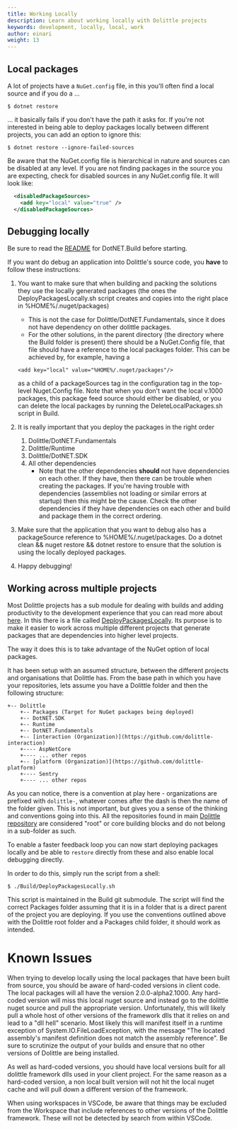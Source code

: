 ```yaml
---
title: Working Locally
description: Learn about working locally with Dolittle projects
keywords: development, locally, local, work
author: einari
weight: 13
---
```

## Local packages

A lot of projects have a `NuGet.config` file, in this you'll often find a local source and if you do a ...

```shell
$ dotnet restore
```

... it basically fails if you don't have the path it asks for.
If you're not interested in being able to deploy packages locally between different projects, you can add an option
to ignore this:

```shell
$ dotnet restore --ignore-failed-sources
```

Be aware that the NuGet.config file is hierarchical in nature and sources can be disabled at any level. If you are not finding
packages in the source you are expecting, check for disabled sources in any NuGet.config file. It will look like:

```xml
  <disabledPackageSources>
    <add key="local" value="true" />
  </disabledPackageSources>
```

## Debugging locally

Be sure to read the [README](https://github.com/dolittle/DotNET.Build/blob/master/README.md) for DotNET.Build before starting.

If you want do debug an application into Dolittle's source code, you **have** to follow these instructions:

1. You want to make sure that when building and packing the solutions they use the locally generated packages (the ones the DeployPackagesLocally.sh script creates and copies into the right place in %HOME%/.nuget/packages)
    - This is not the case for Dolittle/DotNET.Fundamentals, since it does not have dependency on other dolittle packages.
    - For the other solutions, in the parent directory (the directory where the Build folder is present) there should be a NuGet.Config file, that file should have a reference to the local packages folder.
      This can be achieved by, for example, having a
    ```
    <add key="local" value="%HOME%/.nuget/packages"/>
    ```
    as a child of a packageSources tag in the configuration tag in the top-level Nuget.Config file.
    Note that when you don't want the local v.1000 packages, this package feed source should either be disabled, or you can delete the local packages by running the DeleteLocalPackages.sh script in Build.
2. It is really important that you deploy the packages in the right order

    1. Dolittle/DotNET.Fundamentals
    2. Dolittle/Runtime
    3. Dolittle/DotNET.SDK
    4. All other dependencies
        - Note that the other dependencies **should** not have dependencies on each other. If they have, then there can be trouble when creating the packages.
          If you're having trouble with dependencies (assemblies not loading or similar errors at startup) then this might be the cause. Check the other dependencies if they have dependencies on each other and build and package them in the correct ordering.

3. Make sure that the application that you want to debug also has a packageSource reference to %HOME%/.nuget/packages. Do a dotnet clean && nuget restore && dotnet restore to ensure that the solution is using the locally deployed packages.

4. Happy debugging!

## Working across multiple projects

Most Dolittle projects has a sub module for dealing with builds and adding productivity to the development experience that you can read more about [here](https://github.com/dolittle/DotNET.Build).
In this there is a file called [DeployPackagesLocally](https://github.com/dolittle/DotNET.Build/blob/master/DeployPackagesLocally.sh).
Its purpose is to make it easier to work across multiple different projects that generate packages that are dependencies into higher level
projects.

The way it does this is to take advantage of the NuGet option of local packages.

It has been setup with an assumed structure, between the different projects and organisations that Dolittle has.
From the base path in which you have your repositories, lets assume you have a Dolittle folder and then the following structure:

```shell
+-- Dolittle
    +-- Packages (Target for NuGet packages being deployed)
    +-- DotNET.SDK
    +-- Runtime
    +-- DotNET.Fundamentals
    +-- [interaction (Organization)](https://github.com/dolittle-interaction)
    +---- AspNetCore
    +---- ... other repos
    +-- [platform (Organization)](https://github.com/dolittle-platform)
    +---- Sentry
    +---- ... other repos
```

As you can notice, there is a convention at play here - organizations are prefixed with `dolittle-`, whatever comes after the dash is then the name of the folder given. This is not important, but gives you a sense of the thinking and conventions going into this. All the repositories found in main [Dolittle repository](https://github.com/dolittle) are considered "root" or core building blocks and do not belong in a sub-folder as such.

To enable a faster feedback loop you can now start deploying packages locally and be able to `restore` directly from these
and also enable local debugging directly.

In order to do this, simply run the script from a shell:

```shell
$ ./Build/DeployPackagesLocally.sh
```

This script is maintained in the Build git submodule. The script will find the correct Packages folder assuming that it is in a folder that is a direct parent of the project you are deploying. If you use the conventions outlined above with the Dolittle root folder and a Packages child folder, it should work as intended.

# Known Issues

When trying to develop locally using the local packages that have been built from source, you should be aware of hard-coded versions in client code. The local packages will all have the version 2.0.0-alpha2.1000. Any hard-coded version will miss this local nuget source and instead go to the dolittle nuget source and pull the appropriate version. Unfortunately, this will likely pull a whole host of
other versions of the framework dlls that it relies on and lead to a "dll hell" scenario. Most likely this will manifest itself in a runtime exception of System.IO.FileLoadException, with the message "The located assembly's manifest definition does not match the assembly reference". Be sure to scrutinize the output of your builds and ensure that no other versions of Dolittle are being installed.

As well as hard-coded versions, you should have local versions built for all dolittle framework dlls used in your client project. For the same reason as a hard-coded version, a non local built version will not hit the local nuget cache and will pull down a different version of the framework.

When using workspaces in VSCode, be aware that things may be excluded from the Workspace that include references to other versions of the Dolittle framework. These will not be detected by search from within VSCode.
